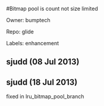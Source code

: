 #Bitmap pool is count not size limited

Owner: bumptech

Repo: glide

Labels: enhancement 

## sjudd (08 Jul 2013)



## sjudd (18 Jul 2013)

fixed in lru_bitmap_pool_branch


